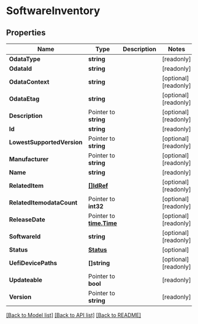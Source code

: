 # SoftwareInventory

## Properties

Name | Type | Description | Notes
------------ | ------------- | ------------- | -------------
**OdataType** | **string** |  | [readonly] 
**OdataId** | **string** |  | [readonly] 
**OdataContext** | **string** |  | [optional] [readonly] 
**OdataEtag** | **string** |  | [optional] [readonly] 
**Description** | Pointer to **string** |  | [optional] [readonly] 
**Id** | **string** |  | [readonly] 
**LowestSupportedVersion** | Pointer to **string** |  | [optional] [readonly] 
**Manufacturer** | Pointer to **string** |  | [optional] [readonly] 
**Name** | **string** |  | [readonly] 
**RelatedItem** | [**[]IdRef**](idRef.md) |  | [optional] [readonly] 
**RelatedItemodataCount** | Pointer to **int32** |  | [optional] [readonly] 
**ReleaseDate** | Pointer to [**time.Time**](time.Time.md) |  | [optional] [readonly] 
**SoftwareId** | **string** |  | [optional] [readonly] 
**Status** | [**Status**](Status.md) |  | [optional] 
**UefiDevicePaths** | **[]string** |  | [optional] [readonly] 
**Updateable** | Pointer to **bool** |  | [readonly] 
**Version** | Pointer to **string** |  | [readonly] 

[[Back to Model list]](../README.md#documentation-for-models) [[Back to API list]](../README.md#documentation-for-api-endpoints) [[Back to README]](../README.md)


